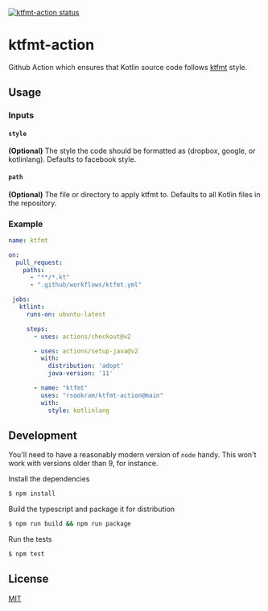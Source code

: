 <a href="https://github.com/rsookram/ktfmt-action/actions"><img alt="ktfmt-action status" src="https://github.com/rsookram/ktfmt-action/workflows/build-test/badge.svg"></a>

# ktfmt-action

Github Action which ensures that Kotlin source code follows [ktfmt](https://github.com/facebookincubator/ktfmt) style.

## Usage

### Inputs

#### `style`

**(Optional)** The style the code should be formatted as (dropbox, google, or kotlinlang). Defaults to facebook style.

#### `path`

**(Optional)** The file or directory to apply ktfmt to. Defaults to all Kotlin files in the repository.

### Example

```yaml
name: ktfmt

on:
  pull_request:
    paths:
      - "**/*.kt"
      - ".github/workflows/ktfmt.yml"

 jobs:
   ktlint:
     runs-on: ubuntu-latest

     steps:
       - uses: actions/checkout@v2

       - uses: actions/setup-java@v2
         with:
           distribution: 'adopt'
           java-version: '11'

       - name: "ktfmt"
         uses: "rsookram/ktfmt-action@main"
         with:
           style: kotlinlang
```

## Development

You'll need to have a reasonably modern version of `node` handy. This won't work with versions older than 9, for instance.

Install the dependencies
```bash
$ npm install
```

Build the typescript and package it for distribution
```bash
$ npm run build && npm run package
```

Run the tests
```bash
$ npm test
```

## License

[MIT](LICENSE)